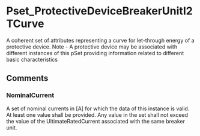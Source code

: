# Pset_ProtectiveDeviceBreakerUnitI2TCurve

A coherent set of attributes representing a curve for let-through energy of a protective device. Note - A protective device may be associated with different instances of this pSet providing information related to different basic characteristics
<!-- end of short definition -->

## Comments

### NominalCurrent

A set of nominal currents in [A] for which the data of this instance is valid. At least one value shall be provided. Any value in the set shall not exceed the value of the
UltimateRatedCurrent associated with the same breaker unit.

